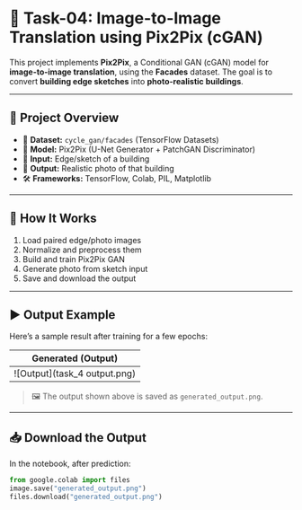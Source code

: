 # 🧠 Task-04: Image-to-Image Translation using Pix2Pix (cGAN)

This project implements **Pix2Pix**, a Conditional GAN (cGAN) model for **image-to-image translation**, using the **Facades** dataset. The goal is to convert **building edge sketches** into **photo-realistic buildings**.

---

## 📌 Project Overview

- 📁 **Dataset:** `cycle_gan/facades` (TensorFlow Datasets)  
- 🧠 **Model:** Pix2Pix (U-Net Generator + PatchGAN Discriminator)  
- 🧪 **Input:** Edge/sketch of a building  
- 🎯 **Output:** Realistic photo of that building  
- 🛠️ **Frameworks:** TensorFlow, Colab, PIL, Matplotlib

---

## 🚀 How It Works

1. Load paired edge/photo images
2. Normalize and preprocess them
3. Build and train Pix2Pix GAN
4. Generate photo from sketch input
5. Save and download the output

---

## ▶️ Output Example

Here’s a sample result after training for a few epochs:

| Generated (Output) |
|---------------------|
| ![Output](task_4 output.png) |

> 🖼️ The output shown above is saved as `generated_output.png`.

---

## 📥 Download the Output

In the notebook, after prediction:

```python
from google.colab import files
image.save("generated_output.png")
files.download("generated_output.png")
